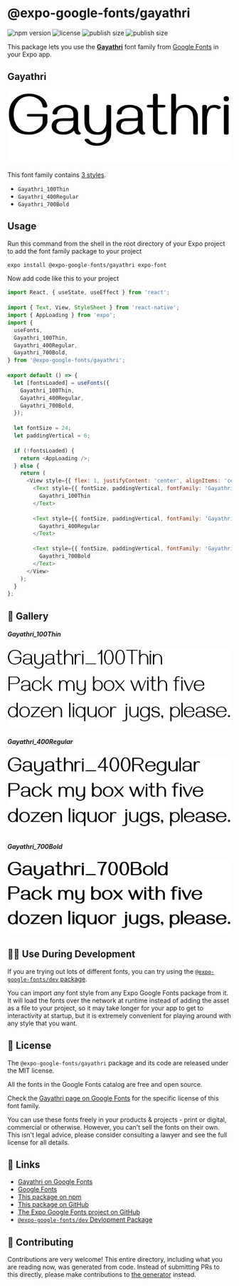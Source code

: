 # @expo-google-fonts/gayathri

![npm version](https://flat.badgen.net/npm/v/@expo-google-fonts/gayathri)
![license](https://flat.badgen.net/github/license/expo/google-fonts)
![publish size](https://flat.badgen.net/packagephobia/install/@expo-google-fonts/gayathri)
![publish size](https://flat.badgen.net/packagephobia/publish/@expo-google-fonts/gayathri)

This package lets you use the [**Gayathri**](https://fonts.google.com/specimen/Gayathri) font family from [Google Fonts](https://fonts.google.com/) in your Expo app.

## Gayathri

![Gayathri](./font-family.png)

This font family contains [3 styles](#-gallery).

- `Gayathri_100Thin`
- `Gayathri_400Regular`
- `Gayathri_700Bold`

## Usage

Run this command from the shell in the root directory of your Expo project to add the font family package to your project
```sh
expo install @expo-google-fonts/gayathri expo-font
```

Now add code like this to your project
```js
import React, { useState, useEffect } from 'react';

import { Text, View, StyleSheet } from 'react-native';
import { AppLoading } from 'expo';
import {
  useFonts,
  Gayathri_100Thin,
  Gayathri_400Regular,
  Gayathri_700Bold,
} from '@expo-google-fonts/gayathri';

export default () => {
  let [fontsLoaded] = useFonts({
    Gayathri_100Thin,
    Gayathri_400Regular,
    Gayathri_700Bold,
  });

  let fontSize = 24;
  let paddingVertical = 6;

  if (!fontsLoaded) {
    return <AppLoading />;
  } else {
    return (
      <View style={{ flex: 1, justifyContent: 'center', alignItems: 'center' }}>
        <Text style={{ fontSize, paddingVertical, fontFamily: 'Gayathri_100Thin' }}>
          Gayathri_100Thin
        </Text>

        <Text style={{ fontSize, paddingVertical, fontFamily: 'Gayathri_400Regular' }}>
          Gayathri_400Regular
        </Text>

        <Text style={{ fontSize, paddingVertical, fontFamily: 'Gayathri_700Bold' }}>
          Gayathri_700Bold
        </Text>
      </View>
    );
  }
};

```

## 🔡 Gallery

##### Gayathri_100Thin
![Gayathri_100Thin](./Gayathri_100Thin.ttf.png)

##### Gayathri_400Regular
![Gayathri_400Regular](./Gayathri_400Regular.ttf.png)

##### Gayathri_700Bold
![Gayathri_700Bold](./Gayathri_700Bold.ttf.png)


## 👩‍💻 Use During Development

If you are trying out lots of different fonts, you can try using the [`@expo-google-fonts/dev` package](https://github.com/expo/google-fonts/tree/master/font-packages/dev#readme).

You can import *any* font style from any Expo Google Fonts package from it. It will load the fonts
over the network at runtime instead of adding the asset as a file to your project, so it may take longer
for your app to get to interactivity at startup, but it is extremely convenient
for playing around with any style that you want.

## 📖 License

The `@expo-google-fonts/gayathri` package and its code are released under the MIT license.

All the fonts in the Google Fonts catalog are free and open source.

Check the [Gayathri page on Google Fonts](https://fonts.google.com/specimen/Gayathri) for the specific license of this font family.

You can use these fonts freely in your products & projects - print or digital, commercial or otherwise. However, you can't sell the fonts on their own. This isn't legal advice, please consider consulting a lawyer and see the full license for all details.

## 🔗 Links

- [Gayathri on Google Fonts](https://fonts.google.com/specimen/Gayathri)
- [Google Fonts](https://fonts.google.com/)
- [This package on npm](https://www.npmjs.com/package/@expo-google-fonts/gayathri)
- [This package on GitHub](https://github.com/expo/google-fonts/tree/master/font-packages/gayathri)
- [The Expo Google Fonts project on GitHub](https://github.com/expo/google-fonts)
- [`@expo-google-fonts/dev` Devlopment Package](https://github.com/expo/google-fonts/tree/master/font-packages/dev)

## 🤝 Contributing

Contributions are very welcome! This entire directory, including what you are reading now, was generated from code. Instead of submitting PRs to this directly, please make contributions to [the generator](https://github.com/expo/google-fonts/tree/master/packages/generator) instead.

